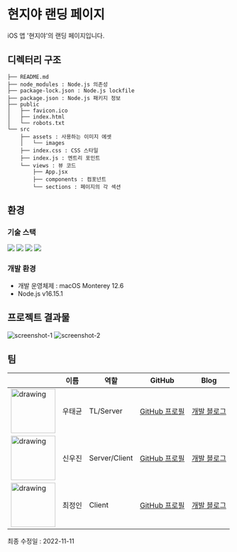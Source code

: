 # 현지야 랜딩 페이지

iOS 앱 '현지야'의 랜딩 페이지입니다.

## 디렉터리 구조

```
├── README.md
├── node_modules : Node.js 의존성
├── package-lock.json : Node.js lockfile
├── package.json : Node.js 패키지 정보
├── public
│   ├── favicon.ico
│   ├── index.html
│   └── robots.txt
└── src
    ├── assets : 사용하는 이미지 에셋
    │   └── images
    ├── index.css : CSS 스타일
    ├── index.js : 엔트리 포인트
    └── views : 뷰 코드
        ├── App.jsx
        ├── components : 컴포넌트
        └── sections : 페이지의 각 섹션
```

## 환경

### 기술 스택

<span><img src="https://img.shields.io/badge/javascript-F7DF1E?style=for-the-badge&logo=javascript&logoColor=white"></span>
<span><img src="https://img.shields.io/badge/node.js-339933?style=for-the-badge&logo=nodedotjs&logoColor=white"></span>
<span><img src="https://img.shields.io/badge/react-61DAFB?style=for-the-badge&logo=react&logoColor=white"></span>
<span><img src="https://img.shields.io/badge/styled components-DB7093?style=for-the-badge&logo=styledcomponents&logoColor=white"></span>

### 개발 환경

- 개발 운영체제 : macOS Monterey 12.6
- Node.js v16.15.1

## 프로젝트 결과물

![screenshot-1](https://user-images.githubusercontent.com/76616101/201205237-226d4910-6dd0-4b99-b6c6-944cd2d8232f.png)
![screenshot-2](https://user-images.githubusercontent.com/76616101/201205253-fe03774d-7a06-4f2c-bc47-b17b57fa4670.png)

## 팀

|                                                                                             | 이름   | 역할          | GitHub                                           | Blog                                         |
| ------------------------------------------------------------------------------------------- | ------ | ------------- | ------------------------------------------------ | -------------------------------------------- |
| <img src="https://avatars.githubusercontent.com/u/76861101?v=4" alt="drawing" width="100"/> | 우태균 | TL/Server     | [GitHub 프로필](https://github.com/TaegyunWoo)   | [개발 블로그](https://taegyunwoo.github.io/) |
| <img src="https://avatars.githubusercontent.com/u/76616101?v=4" alt="drawing" width="100"/> | 신우진 | Server/Client | [GitHub 프로필](https://github.com/gintooooonic) | [개발 블로그](https://woodyshin.com/)        |
| <img src="https://avatars.githubusercontent.com/u/37467592?v=4" alt="drawing" width="100"/> | 최정인 | Client        | [GitHub 프로필](https://github.com/choijungp)    | [개발 블로그](https://velog.io/@choijungp)   |

최종 수정일 : 2022-11-11
